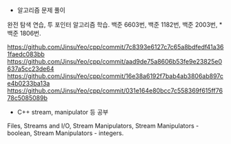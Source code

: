 - 알고리즘 문제 풀이

완전 탐색 연습, 투 포인터 알고리즘 학습.
백준 6603번, 백준 1182번, 백준 2003번, \*백준 1806번.

https://github.com/JinsuYeo/cpp/commit/7c8393e6127c7c65a8bdfedf41a361faedc083bb  
https://github.com/JinsuYeo/cpp/commit/aad9de75a8606b53fe9e23825e0637a5cc23de64  
https://github.com/JinsuYeo/cpp/commit/16e38a6192f7bab4ab3806ab897ce4b0233ba13a  
https://github.com/JinsuYeo/cpp/commit/031e164e80bcc7c558369f615ff7678c5085089b

- C++ stream, manipulator 등 공부

Files, Streams and I/O, Stream Manipulators, Stream Manipulators - boolean, Stream Manipulators - integers.
